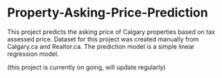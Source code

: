# Property-Asking-Price-Prediction
This project predicts the asking price of Calgary properties based on tax assessed price. Dataset for this project was created manually from Calgary.ca and Realtor.ca. The prediction model is a simple linear regression model.

(this project is currently on going, will update regularly)
